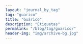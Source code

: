 ```yaml
---
layout: "journal_by_tag"
tag: "guarico"
title: "Guárico"
description: "Etiquetas"
permalink: "/blog/tag/guarico/"
header-img: "img/archive-bg.jpg"
---
```

